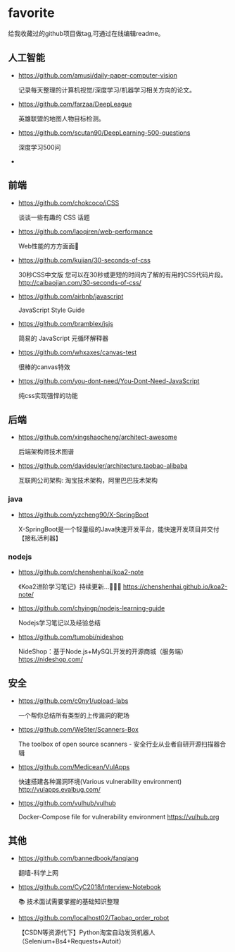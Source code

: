 # favorite

给我收藏过的github项目做tag,可通过在线编辑readme。

## 人工智能

- https://github.com/amusi/daily-paper-computer-vision

  记录每天整理的计算机视觉/深度学习/机器学习相关方向的论文。

- https://github.com/farzaa/DeepLeague

  英雄联盟的地图人物目标检测。
  
- https://github.com/scutan90/DeepLearning-500-questions

  深度学习500问
  
- 

## 前端

- https://github.com/chokcoco/iCSS

  谈谈一些有趣的 CSS 话题
  
- https://github.com/laoqiren/web-performance

  Web性能的方方面面🚀
  
- https://github.com/kujian/30-seconds-of-css

  30秒CSS中文版 您可以在30秒或更短的时间内了解的有用的CSS代码片段。 http://caibaojian.com/30-seconds-of-css/
  
- https://github.com/airbnb/javascript

  JavaScript Style Guide
  
- https://github.com/bramblex/jsjs

  简易的 JavaScript 元循环解释器
  
- https://github.com/whxaxes/canvas-test

  很棒的canvas特效
  
- https://github.com/you-dont-need/You-Dont-Need-JavaScript

  纯css实现强悍的功能

## 后端

- https://github.com/xingshaocheng/architect-awesome

  后端架构师技术图谱
  
- https://github.com/davideuler/architecture.taobao-alibaba

  互联网公司架构: 淘宝技术架构，阿里巴巴技术架构

### java

- https://github.com/yzcheng90/X-SpringBoot

  X-SpringBoot是一个轻量级的Java快速开发平台，能快速开发项目并交付【接私活利器】

### nodejs

- https://github.com/chenshenhai/koa2-note

  《Koa2进阶学习笔记》持续更新...🎄🎄🎄 https://chenshenhai.github.io/koa2-note/
  
- https://github.com/chyingp/nodejs-learning-guide

  Nodejs学习笔记以及经验总结
  
- https://github.com/tumobi/nideshop

  NideShop：基于Node.js+MySQL开发的开源商城（服务端） https://nideshop.com/

## 安全

- https://github.com/c0ny1/upload-labs

  一个帮你总结所有类型的上传漏洞的靶场
  
- https://github.com/We5ter/Scanners-Box

  The toolbox of open source scanners - 安全行业从业者自研开源扫描器合辑
  
- https://github.com/Medicean/VulApps

  快速搭建各种漏洞环境(Various vulnerability environment) http://vulapps.evalbug.com/
  
- https://github.com/vulhub/vulhub

  Docker-Compose file for vulnerability environment https://vulhub.org

## 其他

- https://github.com/bannedbook/fanqiang

  翻墙-科学上网
  
- https://github.com/CyC2018/Interview-Notebook

  📚 技术面试需要掌握的基础知识整理
  
- https://github.com/localhost02/Taobao_order_robot

  【CSDN等资源代下】Python淘宝自动发货机器人（Selenium+Bs4+Requests+Autoit）
